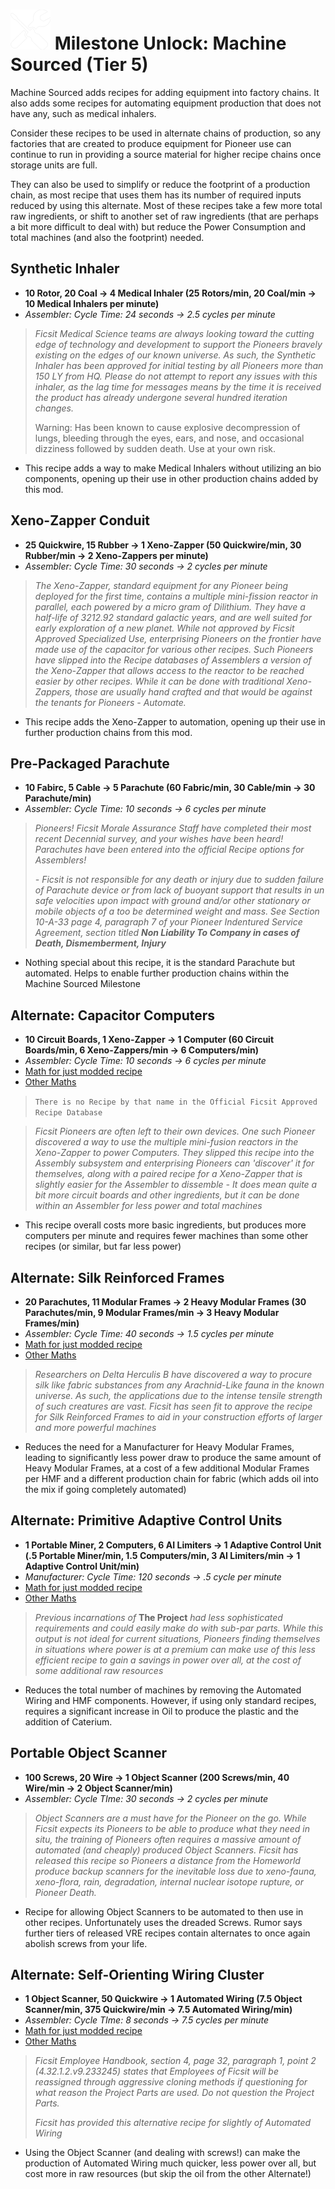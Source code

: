 
# ![Machine Sourced](../../img/machine_sourced.png) Milestone Unlock: Machine Sourced (Tier 5)

Machine Sourced adds recipes for adding equipment into factory chains. It also adds some recipes for automating equipment production that does not have any, such as medical inhalers.

Consider these recipes to be used in alternate chains of production, so any factories that are created to produce equipment for Pioneer use can continue to run in providing a source material for higher recipe chains once storage units are full. 

They can also be used to simplify or reduce the footprint of a production chain, as most recipe that uses them has its number of required inputs reduced by using this alternate. Most of these recipes take a few more total raw ingredients, or shift to another set of raw ingredients (that are perhaps a bit more difficult to deal with) but reduce the Power Consumption and total machines (and also the footprint) needed.

## Synthetic Inhaler
* **10 Rotor, 20 Coal -> 4 Medical Inhaler (25 Rotors/min, 20 Coal/min -> 10 Medical Inhalers per minute)**
* *Assembler: Cycle Time: 24 seconds -> 2.5 cycles per minute*

> *Ficsit Medical Science teams are always looking toward the cutting edge of technology and development to support  the Pioneers bravely existing on the edges of our known universe. As such, the Synthetic Inhaler has been approved for initial testing by all Pioneers more than 150 LY from HQ. Please do not attempt to report any issues with this inhaler, as the lag time for messages means by the time it is received the product has already undergone several hundred iteration changes.*
>
> Warning: Has been known to cause explosive decompression of lungs, bleeding through the eyes, ears, and nose, and occasional dizziness followed by sudden death. Use at your own risk.

* This recipe adds a way to make Medical Inhalers without utilizing an bio components, opening up their use in other production chains added by this mod.

## Xeno-Zapper Conduit
* **25 Quickwire, 15 Rubber -> 1 Xeno-Zapper (50 Quickwire/min, 30 Rubber/min -> 2 Xeno-Zappers per minute)**
* *Assembler: Cycle Time: 30 seconds -> 2 cycles per minute*

> *The Xeno-Zapper, standard equipment for any Pioneer being deployed for the first time, contains a multiple mini-fission reactor in parallel, each powered by a micro gram of Dilithium. They have a half-life of 3212.92 standard galactic years, and are well suited for early exploration of a new planet. While not approved by Ficsit Approved Specialized Use, enterprising Pioneers on the frontier have made use of the capacitor for various other recipes. Such Pioneers have slipped into the Recipe databases of Assemblers a version of the Xeno-Zapper that allows access to the reactor to be reached easier by other recipes. While it can be done with traditional Xeno-Zappers, those are usually hand crafted and that would be against the tenants for Pioneers - Automate.*

* This recipe adds the Xeno-Zapper to automation, opening up their use in further production chains from this mod.

## Pre-Packaged Parachute
* **10 Fabirc, 5 Cable -> 5 Parachute (60 Fabric/min, 30 Cable/min -> 30 Parachute/min)**
* *Assembler: Cycle Time: 10 seconds -> 6 cycles per minute*

> *Pioneers! Ficsit Morale Assurance Staff have completed their most recent Decennial survey, and your wishes have been heard! Parachutes have been entered into the official Recipe options for Assemblers!*
>
> *- Ficsit is not responsible for any death or injury due to sudden failure of Parachute device or from lack of buoyant support that results in un safe velocities upon impact with ground and/or other stationary or mobile objects of a too be determined weight and mass. See Section 10-A-33 page 4, paragraph 7 of your Pioneer Indentured Service Agreement, section titled **Non Liability To Company in cases of Death, Dismemberment, Injury***

* Nothing special about this recipe, it is the standard Parachute but automated. Helps to enable further production chains within the Machine Sourced Milestone

## Alternate: Capacitor Computers
* **10 Circuit Boards, 1 Xeno-Zapper -> 1 Computer (60 Circuit Boards/min, 6 Xeno-Zappers/min -> 6 Computers/min)**
* *Assembler: Cycle Time: 10 seconds -> 6 cycles per minute* 
* [Math for just modded recipe](../../Documentation/recipe_comparisons/machine_sourced/computer/computer_modded.md)
* [Other Maths](../../Documentation/recipe_comparisons/machine_sourced/computer/)

> ```There is no Recipe by that name in the Official Ficsit Approved Recipe Database```


> *Ficsit Pioneers are often left to their own devices. One such Pioneer discovered a way to use the multiple mini-fusion reactors in the Xeno-Zapper to power Computers. They slipped this recipe into the Assembly subsystem and enterprising Pioneers can 'discover' it for themselves, along with a paired recipe for a Xeno-Zapper that is slightly easier for the Assembler to dissemble - It does mean quite a bit more circuit boards and other ingredients, but it can be done within an Assembler for less power and total machines*

* This recipe overall costs more basic ingredients, but produces more computers per minute and requires fewer machines than some other recipes (or similar, but far less power)

## Alternate: Silk Reinforced Frames
* **20 Parachutes, 11 Modular Frames -> 2 Heavy Modular Frames (30 Parachutes/min, 9 Modular Frames/min -> 3 Heavy Modular Frames/min)**
* *Assembler: Cycle Time: 40 seconds -> 1.5 cycles per minute*
* [Math for just modded recipe](../../Documentation/recipe_comparisons/machine_sourced/heavy_modular_frame/heavy_modular_frame_modded.md)
* [Other Maths](../../Documentation/recipe_comparisons/machine_sourced/heavy_modular_frame/)

> *Researchers on  Delta Herculis B have discovered a way to procure silk like fabric substances from any Arachnid-Like fauna in the known universe. As such, the applications due to the intense tensile strength of such creatures are vast. Ficsit has seen fit to approve the recipe for Silk Reinforced Frames to aid in your construction efforts of larger and more powerful machines*

* Reduces the need for a Manufacturer for Heavy Modular Frames, leading to significantly less power draw to produce the same amount of Heavy Modular Frames, at a cost of a few additional Modular Frames per HMF and a different production chain for fabric (which adds oil into the mix if going completely automated)

## Alternate: Primitive Adaptive Control Units
* **1 Portable Miner, 2 Computers, 6 AI Limiters -> 1 Adaptive Control Unit (.5 Portable Miner/min, 1.5 Computers/min, 3 AI Limiters/min -> 1 Adaptive Control Unit/min)**
* *Manufacturer: Cycle Time: 120 seconds -> .5 cycle per minute*
* [Math for just modded recipe](../../Documentation/recipe_comparisons/machine_sourced/adaptive_control_unit/adaptive_control_unit_modded.md)
* [Other Maths](../../Documentation/recipe_comparisons/machine_sourced/adaptive_control_unit/)
  
> *Previous incarnations of* **The Project** *had less sophisticated requirements and could easily make do with sub-par parts. While this output is not ideal for current situations, Pioneers finding themselves in situations where power is at a premium can make use of this less efficient recipe to gain a savings in power over all, at the cost of some additional raw resources*

* Reduces the total number of machines by removing the Automated Wiring and HMF components. However, if using only standard recipes, requires a significant increase in Oil to produce the plastic and the addition of Caterium.

## Portable Object Scanner
* **100 Screws, 20 Wire -> 1 Object Scanner (200 Screws/min, 40 Wire/min -> 2 Object Scanner/min)**
* *Assembler: Cycle TIme: 30 seconds -> 2 cycles per minute*

> *Object Scanners are a must have for the Pioneer on the go. While Ficsit expects its Pioneers to be able to produce what they need in situ, the training of Pioneers often requires a massive amount of automated (and cheaply) produced Object Scanners. Ficsit has released this recipe so Pioneers a distance from the Homeworld produce backup scanners for the inevitable loss due to xeno-fauna, xeno-flora, rain, degradation, internal nuclear isotope rupture, or Pioneer Death.*

* Recipe for allowing Object Scanners to be automated to then use in other recipes. Unfortunately uses the dreaded Screws. Rumor says further tiers of released VRE recipes contain alternates to once again abolish screws from your life.


## Alternate: Self-Orienting Wiring Cluster
* **1 Object Scanner, 50 Quickwire -> 1 Automated Wiring (7.5 Object Scanner/min,  375 Quickwire/min -> 7.5 Automated Wiring/min)**
* *Assembler: Cycle TIme: 8 seconds -> 7.5 cycles per minute*
* [Math for just modded recipe](../../Documentation/recipe_comparisons/machine_sourced/automated_wiring/automated_wiring_modded.md)
* [Other Maths](../../Documentation/recipe_comparisons/machine_sourced/automated_wiring/)

> *Ficsit Employee Handbook, section 4, page 32, paragraph 1, point 2 (4.32.1.2.v9.233245) states that Employees of Ficsit will be reassigned through aggressive cloning methods if questioning for what reason the Project Parts are used. Do not question the Project Parts.*
> 
> *Ficsit has provided this alternative recipe for slightly  of Automated Wiring*

* Using the Object Scanner (and dealing with screws!) can make the production of Automated Wiring much quicker, less power over all, but cost more in raw resources (but skip the oil from the other Alternate!)